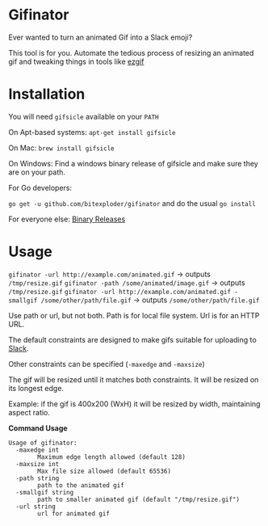 # Gifinator

Ever wanted to turn an animated Gif into a Slack emoji? 

This tool is for you. Automate the tedious process of resizing an animated gif and tweaking things in tools like [ezgif](http://ezgif.com)

# Installation

You will need `gifsicle` available on your `PATH`

On Apt-based systems: `apt-get install gifsicle` 

On Mac: `brew install gifsicle`

On Windows: Find a windows binary release of gifsicle and make sure they are on your path.

For Go developers:

`go get -u github.com/bitexploder/gifinator` and do the usual `go install`

For everyone else: [Binary Releases](http://TBD)

# Usage 

`gifinator -url http://example.com/animated.gif` -> outputs `/tmp/resize.gif`
`gifinator -path /some/animated/image.gif` -> outputs `/tmp/resize.gif`
`gifinator -url http://example.com/animated.gif -smallgif /some/other/path/file.gif` -> outputs `/some/other/path/file.gif`

Use path or url, but not both. Path is for local file system. Url is for an HTTP URL.

The default constraints are designed to make gifs suitable for uploading to [Slack](https://slack.com). 

Other constraints can be specified (`-maxedge` and `-maxsize`)

The gif will be resized until it matches both constraints. It will be resized on its longest edge. 

Example: if the gif is 400x200 (WxH) it will be resized by width, maintaining aspect ratio. 


**Command Usage**

~~~~~
Usage of gifinator:
  -maxedge int
        Maximum edge length allowed (default 128)
  -maxsize int
        Max file size allowed (default 65536)
  -path string
        path to the animated gif
  -smallgif string
        path to smaller animated gif (default "/tmp/resize.gif")
  -url string
        url for animated gif
~~~~~

